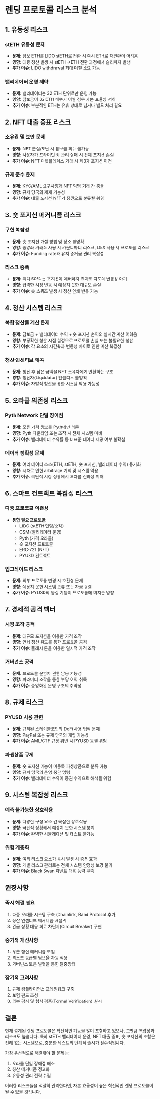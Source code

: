 # 렌딩 프로토콜 리스크 분석

## 1. 유동성 리스크

### stETH 유동성 문제
- **문제**: 담보 ETH를 LIDO stETH로 전환 시 즉시 ETH로 재전환이 어려움
- **영향**: 대량 청산 발생 시 stETH→ETH 전환 과정에서 슬리피지 발생
- **추가 이슈**: LIDO withdrawal 최대 며칠 소요 가능

### 밸리데이터 운영 제약
- **문제**: 밸리데이터는 32 ETH 단위로만 운영 가능
- **영향**: 담보금이 32 ETH 배수가 아닐 경우 자본 효율성 저하
- **추가 이슈**: 부분적인 ETH는 유휴 상태로 남거나 별도 처리 필요

## 2. NFT 대출 증표 리스크

### 소유권 및 보안 문제
- **문제**: NFT 분실/도난 시 담보금 회수 불가능
- **영향**: 사용자가 프라이빗 키 관리 실패 시 전체 포지션 손실
- **추가 이슈**: NFT 마켓플레이스 거래 시 제3자 포지션 이전

### 규제 준수 문제
- **문제**: KYC/AML 요구사항과 NFT 익명 거래 간 충돌
- **영향**: 규제 당국의 제재 가능성
- **추가 이슈**: 대출 포지션 NFT가 증권으로 분류될 위험

## 3. 숏 포지션 메커니즘 리스크

### 구현 복잡성
- **문제**: 숏 포지션 개설 방법 및 장소 불명확
- **영향**: 중앙화 거래소 사용 시 카운터파티 리스크, DEX 사용 시 프로토콜 리스크
- **추가 이슈**: Funding rate와 유지 증거금 관리 복잡성

### 리스크 증폭
- **문제**: 최대 50% 숏 포지션이 레버리지 효과로 극도의 변동성 야기
- **영향**: 급격한 시장 변동 시 예상치 못한 대규모 손실
- **추가 이슈**: 숏 스퀴즈 발생 시 청산 연쇄 반응 가능

## 4. 청산 시스템 리스크

### 복합 청산률 계산 문제
- **문제**: 담보금 + 밸리데이터 수익 + 숏 포지션 손익의 실시간 계산 어려움
- **영향**: 부정확한 청산 시점 결정으로 프로토콜 손실 또는 불필요한 청산
- **추가 이슈**: 각 요소의 시간축과 변동성 차이로 인한 계산 복잡성

### 청산 인센티브 왜곡
- **문제**: 청산 후 남은 금액을 NFT 소유자에게 반환하는 구조
- **영향**: 청산자(Liquidator) 인센티브 불명확
- **추가 이슈**: 자발적 청산을 통한 시스템 악용 가능성

## 5. 오라클 의존성 리스크

### Pyth Network 단일 장애점
- **문제**: 모든 가격 정보를 Pyth에만 의존
- **영향**: Pyth 다운타임 또는 조작 시 전체 시스템 마비
- **추가 이슈**: 밸리데이터 수익률 등 비표준 데이터 제공 여부 불확실

### 데이터 정확성 문제
- **문제**: 여러 데이터 소스(ETH, stETH, 숏 포지션, 밸리데이터 수익) 동기화
- **영향**: 시차로 인한 arbitrage 기회 및 시스템 악용
- **추가 이슈**: 극단적 시장 상황에서 오라클 신뢰성 저하

## 6. 스마트 컨트랙트 복잡성 리스크

### 다중 프로토콜 의존성
- **통합 필요 프로토콜**:
  - LIDO (stETH 민팅/소각)
  - CSM (밸리데이터 운영)
  - Pyth (가격 오라클)
  - 숏 포지션 프로토콜
  - ERC-721 (NFT)
  - PYUSD 컨트랙트

### 업그레이드 리스크
- **문제**: 외부 프로토콜 변경 시 호환성 문제
- **영향**: 예상치 못한 시스템 오류 또는 자금 동결
- **추가 이슈**: PYUSD의 동결 기능이 프로토콜에 미치는 영향

## 7. 경제적 공격 벡터

### 시장 조작 공격
- **문제**: 대규모 포지션을 이용한 가격 조작
- **영향**: 연쇄 청산 유도를 통한 프로토콜 공격
- **추가 이슈**: 플래시 론을 이용한 일시적 가격 조작

### 거버넌스 공격
- **문제**: 프로토콜 운영자 권한 남용 가능성
- **영향**: 파라미터 조작을 통한 부당 이익 취득
- **추가 이슈**: 중앙화된 운영 구조의 취약성

## 8. 규제 리스크

### PYUSD 사용 관련
- **문제**: 규제된 스테이블코인의 DeFi 사용 법적 문제
- **영향**: PayPal 또는 규제 당국의 개입 가능성
- **추가 이슈**: AML/CTF 규정 위반 시 PYUSD 동결 위험

### 파생상품 규제
- **문제**: 숏 포지션 기능이 미등록 파생상품으로 분류 가능
- **영향**: 규제 당국의 운영 중단 명령
- **추가 이슈**: 밸리데이터 수익이 증권 수익으로 해석될 위험

## 9. 시스템 복잡성 리스크

### 예측 불가능한 상호작용
- **문제**: 다양한 구성 요소 간 복잡한 상호작용
- **영향**: 극단적 상황에서 예상치 못한 시스템 붕괴
- **추가 이슈**: 완벽한 시뮬레이션 및 테스트 불가능

### 위험 계층화
- **문제**: 여러 리스크 요소가 동시 발생 시 증폭 효과
- **영향**: 개별 리스크 관리로는 전체 시스템 안정성 보장 불가
- **추가 이슈**: Black Swan 이벤트 대응 능력 부족

## 권장사항

### 즉시 해결 필요
1. 다중 오라클 시스템 구축 (Chainlink, Band Protocol 추가)
2. 청산 인센티브 메커니즘 재설계
3. 긴급 상황 대응 회로 차단기(Circuit Breaker) 구현

### 중기적 개선사항
1. 부분 청산 메커니즘 도입
2. 리스크 등급별 담보율 차등 적용
3. 거버넌스 토큰 발행을 통한 탈중앙화

### 장기적 고려사항
1. 규제 컴플라이언스 프레임워크 구축
2. 보험 펀드 조성
3. 외부 감사 및 형식 검증(Formal Verification) 실시

## 결론

현재 설계된 렌딩 프로토콜은 혁신적인 기능을 많이 포함하고 있으나, 그만큼 복잡성과 리스크도 높습니다. 특히 stETH 밸리데이터 운영, NFT 대출 증표, 숏 포지션의 조합은 전례 없는 시스템으로, 충분한 테스트와 단계적 출시가 필수적입니다.

가장 우선적으로 해결해야 할 문제는:
1. 오라클 단일 장애점 해소
2. 청산 메커니즘 정교화
3. 유동성 관리 전략 수립

이러한 리스크들을 적절히 관리한다면, 자본 효율성이 높은 혁신적인 렌딩 프로토콜이 될 수 있을 것입니다.